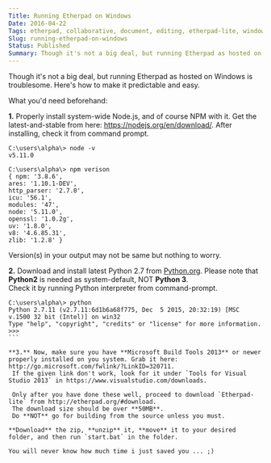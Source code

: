 ```yaml
---
Title: Running Etherpad on Windows
Date: 2016-04-22
Tags: etherpad, collaborative, document, editing, etherpad-lite, windows, build-tools
Slug: running-etherpad-on-windows
Status: Published
Summary: Though it's not a big deal, but running Etherpad as hosted on Windows is troublesome. Here's how to make it predictable and easy.
---
```


Though it's not a big deal, but running Etherpad as hosted on Windows is troublesome. Here's how to make it predictable and easy.

What you'd need beforehand:

**1.** Properly install system-wide Node.js, and of course NPM with it. Get the latest-and-stable from here: https://nodejs.org/en/download/.
 After installing, check it from command prompt.
 ````
C:\users\alpha\> node -v  
v5.11.0
 
C:\users\alpha\> npm verison
{ npm: '3.8.6',
ares: '1.10.1-DEV',
http_parser: '2.7.0',
icu: '56.1',
modules: '47',
node: '5.11.0',
openssl: '1.0.2g',
uv: '1.8.0',
v8: '4.6.85.31',
zlib: '1.2.8' }
````
Version(s) in your output may not be same but nothing to worry.

 
**2.** Download and install latest Python 2.7 from [Python.org](https://www.python.org/downloads/). Please note that **Python2** is needed as system-default, NOT **Python 3**.  
 Check it by running Python interpreter from command-prompt.

````
C:\users\alpha\> python
Python 2.7.11 (v2.7.11:6d1b6a68f775, Dec  5 2015, 20:32:19) [MSC v.1500 32 bit (Intel)] on win32
Type "help", "copyright", "credits" or "license" for more information.
>>>
```

**3.** Now, make sure you have **Microsoft Build Tools 2013** or newer properly installed on you system. Grab it here: http://go.microsoft.com/fwlink/?LinkID=320711.  
 If the given link don't work, look for it under `Tools for Visual Studio 2013` in https://www.visualstudio.com/downloads.
 
 Only after you have done these well, proceed to download `Etherpad-lite` from http://etherpad.org/#download.
 The download size should be over **50MB**.  
 Do **NOT** go for building from the source unless you must.
 
**Download** the zip, **unzip** it, **move** it to your desired folder, and then run `start.bat` in the folder.

You will never know how much time i just saved you ... ;)
 

